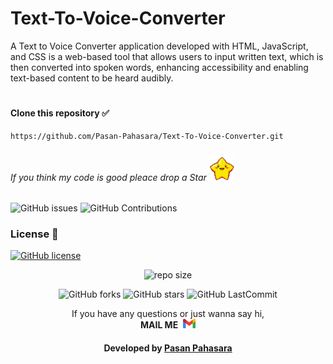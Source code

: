 # Text-To-Voice-Converter

A Text to Voice Converter application developed with HTML, JavaScript, and CSS is a web-based tool that allows users to input written text, which is then converted into spoken words, enhancing accessibility and enabling text-based content to be heard audibly.

#  
#### Clone this repository ✅
```md
https://github.com/Pasan-Pahasara/Text-To-Voice-Converter.git
```
###                                              
###### If you think my code is good pleace drop a Star <img src="https://github.com/Pasan-Pahasara/md-alpha/blob/main/star.webp" width="40px">

![GitHub issues](https://img.shields.io/github/issues/Pasan-Pahasara/Text-To-Voice-Converter?&labelColor=black&color=eb3b5a&label=Issues&logo=issues&logoColor=black&style=for-the-badge)
![GitHub Contributions](https://img.shields.io/github/contributors/Pasan-Pahasara/Text-To-Voice-Converter?&labelColor=black&color=8854d0&style=for-the-badge)

### License 📝
[![GitHub license](https://img.shields.io/github/license/Pasan-Pahasara/Text-To-Voice-Converter?&labelColor=black&color=3867d6&style=for-the-badge)](https://github.com/Pasan-Pahasara/Room-Reservation-System/blob/master/LICENSE)

<div align="center">

![repo size](https://img.shields.io/github/repo-size/Pasan-Pahasara/Text-To-Voice-Converter?label=Repo%20Size&style=for-the-badge&labelColor=black&color=20bf6b)
 
![GitHub forks](https://img.shields.io/github/forks/Pasan-Pahasara/Text-To-Voice-Converter?&labelColor=black&color=0fb9b1&style=for-the-badge)
![GitHub stars](https://img.shields.io/github/stars/Pasan-Pahasara/Text-To-Voice-Converter?&labelColor=black&color=f7b731&style=for-the-badge)
![GitHub LastCommit](https://img.shields.io/github/last-commit/Pasan-Pahasara/Text-To-Voice-Converter?logo=github&labelColor=black&color=d1d8e0&style=for-the-badge)

</div>

<div align="center"> 
If you have any questions or just wanna say hi, <br><b>MAIL ME</b>&nbsp;
  <a href="mailto:pasanpahasara7788@gmail.com">
      <img width="20px" src="https://github.com/Pasan-Pahasara/md-alpha/blob/main/gmail.svg" />
  </a></p>
 
 </div>

<div align="center"> 
 
#### Developed by [Pasan Pahasara](https://github.com/Pasan-Pahasara/) 
</div>

